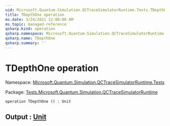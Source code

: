 ```yaml
---
uid: Microsoft.Quantum.Simulation.QCTraceSimulatorRuntime.Tests.TDepthOne
title: TDepthOne operation
ms.date: 3/24/2021 12:00:00 AM
ms.topic: managed-reference
qsharp.kind: operation
qsharp.namespace: Microsoft.Quantum.Simulation.QCTraceSimulatorRuntime.Tests
qsharp.name: TDepthOne
qsharp.summary: ''
---
```


# TDepthOne operation

Namespace: [Microsoft.Quantum.Simulation.QCTraceSimulatorRuntime.Tests](xref:Microsoft.Quantum.Simulation.QCTraceSimulatorRuntime.Tests)

Package: [Tests.Microsoft.Quantum.Simulation.QCTraceSimulatorRuntime](https://nuget.org/packages/Tests.Microsoft.Quantum.Simulation.QCTraceSimulatorRuntime)




```qsharp
operation TDepthOne () : Unit
```


## Output : [Unit](xref:microsoft.quantum.lang-ref.unit)

